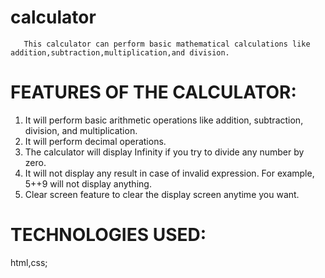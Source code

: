 # calculator
       This calculator can perform basic mathematical calculations like addition,subtraction,multiplication,and division.
       
 FEATURES OF THE CALCULATOR:
 ============================
1. It will perform basic arithmetic operations like addition, subtraction, division, and multiplication.
2. It will perform decimal operations.
3. The calculator will display Infinity if you try to divide any number by zero.
4. It will not display any result in case of invalid expression. For example, 5++9 will not display anything.
5. Clear screen feature to clear the display screen anytime you want.

TECHNOLOGIES USED:
======================

html,css;
